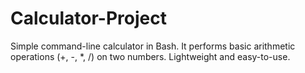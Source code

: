 # Calculator-Project
Simple command-line calculator in Bash. It performs basic arithmetic operations (+, -, *, /) on two numbers. Lightweight and easy-to-use.
